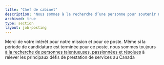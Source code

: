 ```yaml
---
title: "Chef de cabinet"
description: "Nous sommes à la recherche d’une personne pour soutenir notre dirigeant principal et notre équipe de la haute direction. De la simplification d’activités réalisées dans un bureau à volume élevé à la coordination de l’exécution d’initiatives stratégiques, vous veillerez à ce que les priorités du dirigeant principal restent sur la bonne voie et se concrétisent."
archived: true
type: section
layout: job-posting
---
```

Merci de votre intérêt pour notre mission et pour ce poste. Même si la période de candidature est terminée pour ce poste, nous sommes toujours [à la recherche de personnes talentueuses, passionnées et résolues](https://numerique.canada.ca/travaillez-avec-nous/) à relever les principaux défis de prestation de services au Canada
